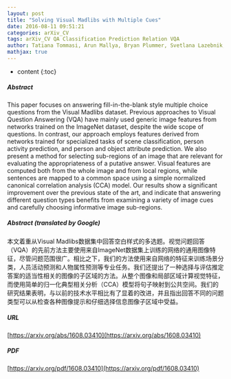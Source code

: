 ```yaml
---
layout: post
title: "Solving Visual Madlibs with Multiple Cues"
date: 2016-08-11 09:51:21
categories: arXiv_CV
tags: arXiv_CV QA Classification Prediction Relation VQA
author: Tatiana Tommasi, Arun Mallya, Bryan Plummer, Svetlana Lazebnik, Alexander C. Berg, Tamara L. Berg
mathjax: true
---
```


* content
{:toc}

##### Abstract
This paper focuses on answering fill-in-the-blank style multiple choice questions from the Visual Madlibs dataset. Previous approaches to Visual Question Answering (VQA) have mainly used generic image features from networks trained on the ImageNet dataset, despite the wide scope of questions. In contrast, our approach employs features derived from networks trained for specialized tasks of scene classification, person activity prediction, and person and object attribute prediction. We also present a method for selecting sub-regions of an image that are relevant for evaluating the appropriateness of a putative answer. Visual features are computed both from the whole image and from local regions, while sentences are mapped to a common space using a simple normalized canonical correlation analysis (CCA) model. Our results show a significant improvement over the previous state of the art, and indicate that answering different question types benefits from examining a variety of image cues and carefully choosing informative image sub-regions.

##### Abstract (translated by Google)
本文着重从Visual Madlibs数据集中回答空白样式的多选题。视觉问题回答（VQA）的先前方法主要使用来自ImageNet数据集上训练的网络的通用图像特征，尽管问题范围很广。相比之下，我们的方法使用来自网络的特征来训练场景分类，人员活动预测和人物属性预测等专业任务。我们还提出了一种选择与评估推定答案的适当性相关的图像的子区域的方法。从整个图像和局部区域计算视觉特征，而使用简单的归一化典型相关分析（CCA）模型将句子映射到公共空间。我们的研究结果表明，与以前的技术水平相比有了显着的改进，并且指出回答不同的问题类型可以从检查各种图像提示和仔细选择信息图像子区域中受益。

##### URL
[https://arxiv.org/abs/1608.03410](https://arxiv.org/abs/1608.03410)

##### PDF
[https://arxiv.org/pdf/1608.03410](https://arxiv.org/pdf/1608.03410)

